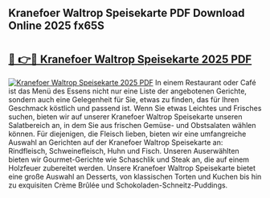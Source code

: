 ## Kranefoer Waltrop Speisekarte PDF Download Online 2025 fx65S

# <h2><a href="http://gcbhdgy.nevu.top/?p=Kranefoer+Waltrop+Speisekarte">🔗 👉🔴 Kranefoer Waltrop Speisekarte 2025 PDF</a></h2>

[![Kranefoer Waltrop Speisekarte 2025 PDF](https://i.imgur.com/dBaPXMq.png)](http://gcbhdgy.nevu.top/?p=Kranefoer+Waltrop+Speisekarte)
In einem Restaurant oder Café ist das Menü des Essens nicht nur eine Liste der angebotenen Gerichte, sondern auch eine Gelegenheit für Sie, etwas zu finden, das für Ihren Geschmack köstlich und passend ist. Wenn Sie etwas Leichtes und Frisches suchen, bieten wir auf unserer Kranefoer Waltrop Speisekarte unseren Salatbereich an, in dem Sie aus frischen Gemüse- und Obstsalaten wählen können. Für diejenigen, die Fleisch lieben, bieten wir eine umfangreiche Auswahl an Gerichten auf der Kranefoer Waltrop Speisekarte an: Rindfleisch, Schweinefleisch, Huhn und Fisch. Unseren Auserwählten bieten wir Gourmet-Gerichte wie Schaschlik und Steak an, die auf einem Holzfeuer zubereitet werden. Unsere Kranefoer Waltrop Speisekarte bietet eine große Auswahl an Desserts, von klassischen Torten und Kuchen bis hin zu exquisiten Crème Brûlée und Schokoladen-Schneitz-Puddings.
